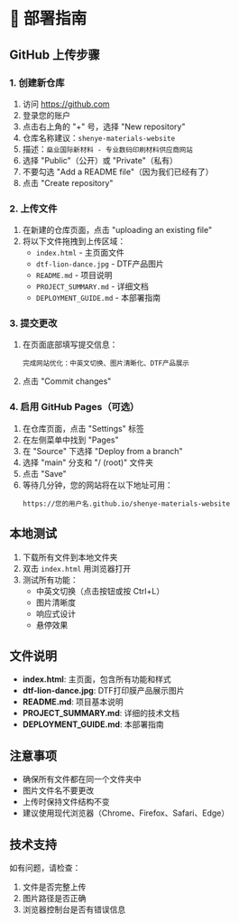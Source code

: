 # 🚀 部署指南

## GitHub 上传步骤

### 1. 创建新仓库
1. 访问 https://github.com
2. 登录您的账户
3. 点击右上角的 "+" 号，选择 "New repository"
4. 仓库名称建议：`shenye-materials-website`
5. 描述：`燊业国际新材料 - 专业数码印刷材料供应商网站`
6. 选择 "Public"（公开）或 "Private"（私有）
7. 不要勾选 "Add a README file"（因为我们已经有了）
8. 点击 "Create repository"

### 2. 上传文件
1. 在新建的仓库页面，点击 "uploading an existing file"
2. 将以下文件拖拽到上传区域：
   - `index.html` - 主页面文件
   - `dtf-lion-dance.jpg` - DTF产品图片
   - `README.md` - 项目说明
   - `PROJECT_SUMMARY.md` - 详细文档
   - `DEPLOYMENT_GUIDE.md` - 本部署指南

### 3. 提交更改
1. 在页面底部填写提交信息：
   ```
   完成网站优化：中英文切换、图片清晰化、DTF产品展示
   ```
2. 点击 "Commit changes"

### 4. 启用 GitHub Pages（可选）
1. 在仓库页面，点击 "Settings" 标签
2. 在左侧菜单中找到 "Pages"
3. 在 "Source" 下选择 "Deploy from a branch"
4. 选择 "main" 分支和 "/ (root)" 文件夹
5. 点击 "Save"
6. 等待几分钟，您的网站将在以下地址可用：
   ```
   https://您的用户名.github.io/shenye-materials-website
   ```

## 本地测试
1. 下载所有文件到本地文件夹
2. 双击 `index.html` 用浏览器打开
3. 测试所有功能：
   - 中英文切换（点击按钮或按 Ctrl+L）
   - 图片清晰度
   - 响应式设计
   - 悬停效果

## 文件说明
- **index.html**: 主页面，包含所有功能和样式
- **dtf-lion-dance.jpg**: DTF打印膜产品展示图片
- **README.md**: 项目基本说明
- **PROJECT_SUMMARY.md**: 详细的技术文档
- **DEPLOYMENT_GUIDE.md**: 本部署指南

## 注意事项
- 确保所有文件都在同一个文件夹中
- 图片文件名不要更改
- 上传时保持文件结构不变
- 建议使用现代浏览器（Chrome、Firefox、Safari、Edge）

## 技术支持
如有问题，请检查：
1. 文件是否完整上传
2. 图片路径是否正确
3. 浏览器控制台是否有错误信息
